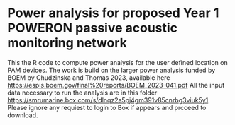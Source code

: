 # Power analysis for proposed Year 1 POWERON passive acoustic monitoring network

This the R code to compute power analysis for the user defined location on PAM devices. 
The work is build on the larger power analysis funded by BOEM by Chudzinska and Thomas 2023, available here https://espis.boem.gov/final%20reports/BOEM_2023-041.pdf
All the input data necessary to run the analysis are in this folder https://smrumarine.box.com/s/dlnqz2a5pj4gm391v85cnrbg3viuk5y1. Please ignore any requiest to login to Box if appears and prcceed to download.
